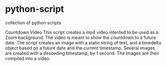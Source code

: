 # python-script
collection of python scripts

Countdown Video
    This script creates a mp4 video intented to be used as a Zoom background.  The video is meant to show the countdown to a future date.  The script creates an image with a static string of text, and a timedelta object based on a future date and the current timestamp.  Several images are created with a desceding timestamp, by 1 second.  The images are then compiled into a video.
    
    
